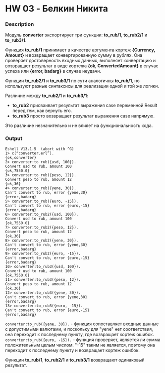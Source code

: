 # HW 03 - Белкин Никита
### Description
Модуль **converter** экспортирует три функции: **to_rub/1**, **to_rub2/1** и **to_rub3/1**.

Функция **to_rub/1** принимает в качестве аргумента кортеж **{Currency, Amount}** и возвращает конвертированную сумму в рублях. Она проверяет достоверность входных данных, выполняет конвертацию и возвращает результат в виде кортежа **{ok, ConvertedAmount}** в случае успеха или **{error, badarg}** в случае неудачи.

Функции **to_rub2/1** и **to_rub3/1** по сути аналогичны **to_rub/1**, но используют разные синтаксисы для реализации одной и той же логики. 

Различие между **to_rub2/1** и **to_rub3/1**:
* **to_rub2** присваивает результат выражения case переменной Result перед тем, как вернуть его.
* **to_rub3** просто возвращает результат выражения case напрямую. 

Это различие незначительно и не влияет на функциональность кода.

### Output
```
Eshell V13.1.5  (abort with ^G)
1> c(“converter.erl”).
{ok,converter}
2> converter:to_rub({usd, 100}).
Convert usd to rub, amount 100
{ok,7550.0}
3> converter:to_rub({peso, 12}).
Convert peso to rub, amount 12
{ok,36}
4> converter:to_rub({yene, 30}).
Can't convert to rub, error {yene,30}
{error,badarg}
5> converter:to_rub({euro, -15}).
Can't convert to rub, error {euro,-15}
{error,badarg}
6> converter:to_rub2({usd, 100}).
Convert usd to rub, amount 100
{ok,7550.0}
7> converter:to_rub2({peso, 12}).
Convert peso to rub, amount 12
{ok,36}
8> converter:to_rub2({yene, 30}).
Can't convert to rub, error {yene,30}
{error,badarg}
9> converter:to_rub2({euro, -15}).
Can't convert to rub, error {euro,-15}
{error,badarg}
10> converter:to_rub3({usd, 100}).
Convert usd to rub, amount 100
{ok,7550.0}
11> converter:to_rub3({peso, 12}).
Convert peso to rub, amount 12
{ok,36}
12> converter:to_rub3({yene, 30}).
Can't convert to rub, error {yene,30}
{error,badarg}
13> converter:to_rub3({euro, -15}).
Can't convert to rub, error {euro,-15}
{error,badarg}
```

```converter:to_rub({yene, 30}).``` - функция сопоставляет входные данные с допустимыми валютами, и поскольку для "yene" нет соответствия, она переходит к последнему пункту, где возвращает кортеж ошибок.
```converter:to_rub({euro, -15}).``` - функция проверяет, является ли сумма положительным целым числом. "-15" таким не является, поэтому она переходит к последнему пункту и возвращает кортеж ошибок.

Функции **to_rub/1**, **to_rub2/1** и **to_rub3/1** возвращают одинаковый результат.